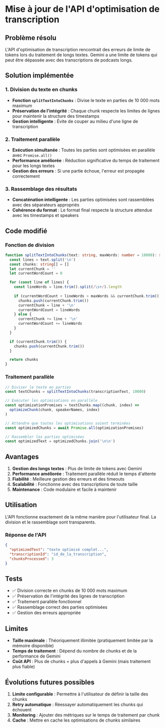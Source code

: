# Mise à jour de l'API d'optimisation de transcription

## Problème résolu

L'API d'optimisation de transcription rencontrait des erreurs de limite de tokens lors du traitement de longs textes. Gemini a une limite de tokens qui peut être dépassée avec des transcriptions de podcasts longs.

## Solution implémentée

### 1. Division du texte en chunks

- **Fonction `splitTextIntoChunks`** : Divise le texte en parties de 10 000 mots maximum
- **Préservation de l'intégrité** : Chaque chunk respecte les limites de lignes pour maintenir la structure des timestamps
- **Gestion intelligente** : Évite de couper au milieu d'une ligne de transcription

### 2. Traitement parallèle

- **Exécution simultanée** : Toutes les parties sont optimisées en parallèle avec `Promise.all()`
- **Performance améliorée** : Réduction significative du temps de traitement pour les longs textes
- **Gestion des erreurs** : Si une partie échoue, l'erreur est propagée correctement

### 3. Rassemblage des résultats

- **Concaténation intelligente** : Les parties optimisées sont rassemblées avec des séparateurs appropriés
- **Cohérence du format** : Le format final respecte la structure attendue avec les timestamps et speakers

## Code modifié

### Fonction de division

```typescript
function splitTextIntoChunks(text: string, maxWords: number = 10000): string[] {
  const lines = text.split('\n')
  const chunks: string[] = []
  let currentChunk = ''
  let currentWordCount = 0

  for (const line of lines) {
    const lineWords = line.trim().split(/\s+/).length
    
    if (currentWordCount + lineWords > maxWords && currentChunk.trim()) {
      chunks.push(currentChunk.trim())
      currentChunk = line + '\n'
      currentWordCount = lineWords
    } else {
      currentChunk += line + '\n'
      currentWordCount += lineWords
    }
  }

  if (currentChunk.trim()) {
    chunks.push(currentChunk.trim())
  }

  return chunks
}
```

### Traitement parallèle

```typescript
// Diviser le texte en parties
const textChunks = splitTextIntoChunks(transcriptionText, 10000)

// Exécuter les optimisations en parallèle
const optimizationPromises = textChunks.map((chunk, index) => 
  optimizeChunk(chunk, speakerNames, index)
)

// Attendre que toutes les optimisations soient terminées
const optimizedChunks = await Promise.all(optimizationPromises)

// Rassembler les parties optimisées
const optimizedText = optimizedChunks.join('\n\n')
```

## Avantages

1. **Gestion des longs textes** : Plus de limite de tokens avec Gemini
2. **Performance améliorée** : Traitement parallèle réduit le temps d'attente
3. **Fiabilité** : Meilleure gestion des erreurs et des timeouts
4. **Scalabilité** : Fonctionne avec des transcriptions de toute taille
5. **Maintenance** : Code modulaire et facile à maintenir

## Utilisation

L'API fonctionne exactement de la même manière pour l'utilisateur final. La division et le rassemblage sont transparents.

### Réponse de l'API

```json
{
  "optimizedText": "texte optimisé complet...",
  "transcriptionId": "id_de_la_transcription",
  "chunksProcessed": 3
}
```

## Tests

- ✅ Division correcte en chunks de 10 000 mots maximum
- ✅ Préservation de l'intégrité des lignes de transcription
- ✅ Traitement parallèle fonctionnel
- ✅ Rassemblage correct des parties optimisées
- ✅ Gestion des erreurs appropriée

## Limites

- **Taille maximale** : Théoriquement illimitée (pratiquement limitée par la mémoire disponible)
- **Temps de traitement** : Dépend du nombre de chunks et de la performance de Gemini
- **Coût API** : Plus de chunks = plus d'appels à Gemini (mais traitement plus fiable)

## Évolutions futures possibles

1. **Limite configurable** : Permettre à l'utilisateur de définir la taille des chunks
2. **Retry automatique** : Réessayer automatiquement les chunks qui échouent
3. **Monitoring** : Ajouter des métriques sur le temps de traitement par chunk
4. **Cache** : Mettre en cache les optimisations de chunks similaires
